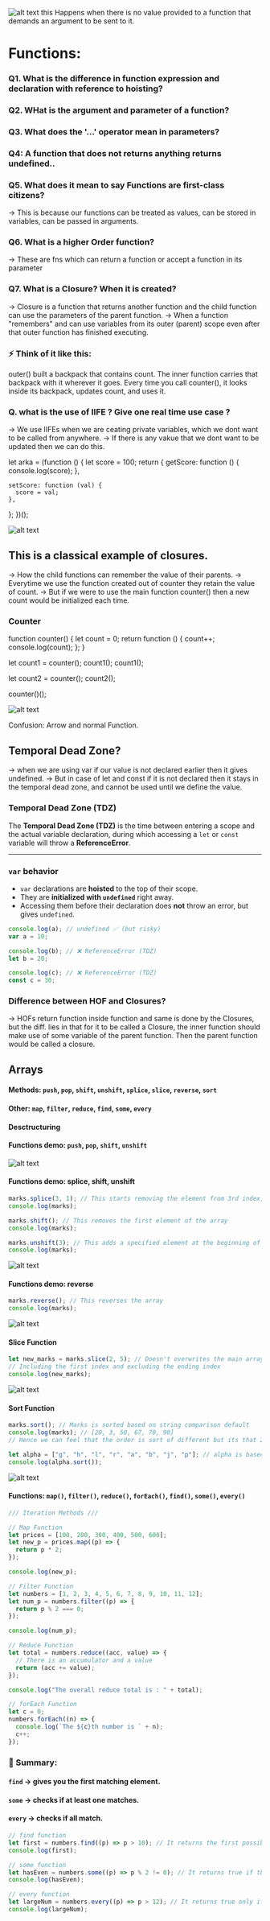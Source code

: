 ![alt text](image.png)
this Happens when there is no value provided to a function that demands an argument to be sent to it.

# Functions:

### Q1. What is the difference in function expression and declaration with reference to hoisting?

### Q2. WHat is the argument and parameter of a function?

### Q3. What does the '...' operator mean in parameters?

### Q4: A function that does not returns anything returns undefined..

### Q5. What does it mean to say Functions are first-class citizens?

-> This is because our functions can be treated as values, can be stored in variables, can be passed in arguments.

### Q6. What is a higher Order function?

-> These are fns which can return a function or accept a function in its parameter

### Q7. What is a Closure? When it is created?

-> Closure is a function that returns another function and the child function can use the parameters of the parent function.
-> When a function "remembers" and can use variables from its outer (parent) scope even after that outer function has finished executing.

### ⚡ Think of it like this:

outer() built a backpack that contains count.
The inner function carries that backpack with it wherever it goes.
Every time you call counter(), it looks inside its backpack, updates count, and uses it.

### Q. what is the use of IIFE ? Give one real time use case ?

-> We use IIFEs when we are ceating private variables, which we dont want to be called from anywhere.
-> If there is any vakue that we dont want to be updated then we can do this.

let arka = (function () {
let score = 100;
return {
getScore: function () {
console.log(score);
},

    setScore: function (val) {
      score = val;
    },

};
})();

![alt text](image-1.png)

## This is a classical example of closures.

-> How the child functions can remember the value of their parents.
-> Everytime we use the function created out of counter they retain the value of count.
-> But if we were to use the main function counter() then a new count would be initialized each time.

### Counter

function counter() {
let count = 0;
return function () {
count++;
console.log(count);
};
}

let count1 = counter();
count1();
count1();

let count2 = counter();
count2();

counter()();

![alt text](image-2.png)

Confusion: Arrow and normal Function.

## Temporal Dead Zone?

-> when we are using var if our value is not declared earlier then it gives undefined.
-> But in case of let and const if it is not declared then it stays in the temporal dead zone, and cannot be used until we define the value.

### Temporal Dead Zone (TDZ)

The **Temporal Dead Zone (TDZ)** is the time between entering a scope and the actual variable declaration, during which accessing a `let` or `const` variable will throw a **ReferenceError**.

---

### `var` behavior

- `var` declarations are **hoisted** to the top of their scope.
- They are **initialized with `undefined`** right away.
- Accessing them before their declaration does **not** throw an error, but gives `undefined`.

```js
console.log(a); // undefined ✅ (but risky)
var a = 10;
```

```js
console.log(b); // ❌ ReferenceError (TDZ)
let b = 20;
```

```js
console.log(c); // ❌ ReferenceError (TDZ)
const c = 30;
```

### Difference between HOF and Closures?

-> HOFs return function inside function and same is done by the Closures, but the diff. lies in that for it to be called a Closure, the inner function should make use of some variable of the parent function. Then the parent function would be called a closure.

## Arrays

#### Methods: `push`, `pop`, `shift`, `unshift`, `splice`, `slice`, `reverse`, `sort`

#### Other: `map`, `filter`, `reduce`, `find`, `some`, `every`

#### Desctructuring

#### Functions demo: `push`, `pop`, `shift`, `unshift`

![alt text](image-3.png)

#### Functions demo: splice, shift, unshift

```js
marks.splice(3, 1); // This starts removing the element from 3rd index, and exactly removes '1' index since it is given as 1 in the second parameter.
console.log(marks);

marks.shift(); // This removes the first element of the array
console.log(marks);

marks.unshift(3); // This adds a specified element at the beginning of the array
console.log(marks);
```

![alt text](image-4.png)

#### Functions demo: reverse

```js
marks.reverse(); // This reverses the array
console.log(marks);
```

![alt text](image-5.png)

#### Slice Function

```js
let new_marks = marks.slice(2, 5); // Doesn't overwrites the main array but slices the main array and places it in the new declared array
// Including the first index and excluding the ending index
console.log(new_marks);
```

![alt text](image-6.png)

#### Sort Function

```js
marks.sort(); // Marks is sorted based on string comparison default
console.log(marks); // [20, 3, 50, 67, 70, 90]
// Hence we can feel that the order is sort of different but its that 2 comes before 3 then 4 then 5 then 6 then 7 ... 2 -> 3 -> 5 -> 6 -> 7 -> 9

let alpha = ["g", "h", "l", "r", "a", "b", "j", "p"]; // alpha is based on string comparison by default hence it is sorted by default
console.log(alpha.sort());
```

![alt text](image-7.png)

#### Functions: `map()`, `filter()`, `reduce()`, `forEach()`, `find()`, `some()`, `every()`

```js
/// Iteration Methods ///

// Map Function
let prices = [100, 200, 300, 400, 500, 600];
let new_p = prices.map((p) => {
  return p * 2;
});

console.log(new_p);

// Filter Function
let numbers = [1, 2, 3, 4, 5, 6, 7, 8, 9, 10, 11, 12];
let num_p = numbers.filter((p) => {
  return p % 2 === 0;
});

console.log(num_p);

// Reduce Function
let total = numbers.reduce((acc, value) => {
  // There is an accumulator and a value
  return (acc += value);
});

console.log("The overall reduce total is : " + total);

// forEach Function
let c = 0;
numbers.forEach((n) => {
  console.log(`The ${c}th number is ` + n);
  c++;
});
```

### 🔑 Summary:

#### `find` → gives you the first matching element.

#### `some` → checks if at least one matches.

#### `every` → checks if all match.

```js
// find function
let first = numbers.find((p) => p > 10); // It returns the first possible match
console.log(first);

// some function
let hasEven = numbers.some((p) => p % 2 != 0); // It returns true if the first possible match is found, else returns false
console.log(hasEven);

// every function
let largeNum = numbers.every((p) => p > 12); // It returns true only if all the numbers match the condition and false even if one number does not matches.
console.log(largeNum);
```
